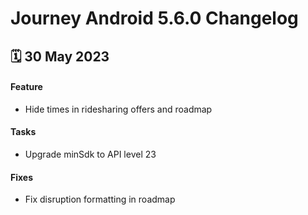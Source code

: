 # Journey Android 5.6.0 Changelog

<h2>🗓 30 May 2023</h2>

#### Feature
- Hide times in ridesharing offers and roadmap

#### Tasks
- Upgrade minSdk to API level 23

#### Fixes
- Fix disruption formatting in roadmap
